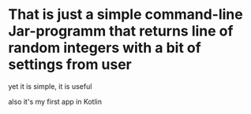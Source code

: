 # That is just a simple command-line Jar-programm that returns line of random integers with a bit of settings from user

 
 yet it is simple, it is useful
 
 also it's my first app in Kotlin
